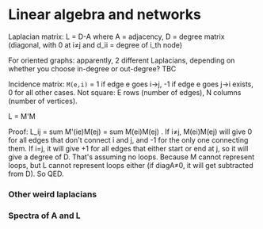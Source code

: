 # Linear algebra and networks

Laplacian matrix: L = D-A where A = adjacency, D = degree matrix (diagonal, with 0 at i≠j and d_ii = degree of i_th node)

For oriented graphs: apparently, 2 different Laplacians, depending on whether you choose in-degree or out-degree? TBC

Incidence matrix: `M(e,i)` = 1 if edge e goes i->j, -1 if edge e goes  j->i exists, 0 for all other cases. Not square: E rows (number of edges), N columns (number of vertices).

L = M'M

Proof: L_ij = sum M'(ie)M(ej) = sum M(ei)M(ej) . If i≠j, M(ei)M(ej) will give 0 for all edges that don't connect i and j, and -1 for the only one connecting them. If i=j, it will give +1 for all edges that either start or end at j, so it will give a degree of D. That's assuming no loops. Because M cannot represent loops, but L cannot represent loops either (if diagA≠0, it will get subtracted from D). So QED.

### Other weird laplacians

### Spectra of A and L